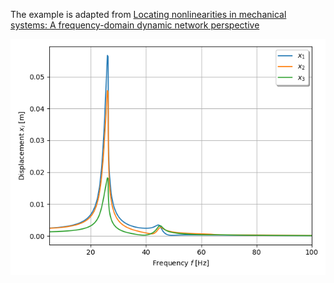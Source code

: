 The example is adapted from [Locating nonlinearities in mechanical systems: A frequency-domain dynamic network perspective](https://doi.org/10.1016/j.ymssp.2024.112124)

![Nonlinear frequency response](HBM.png "Nonlinear FRFs")

